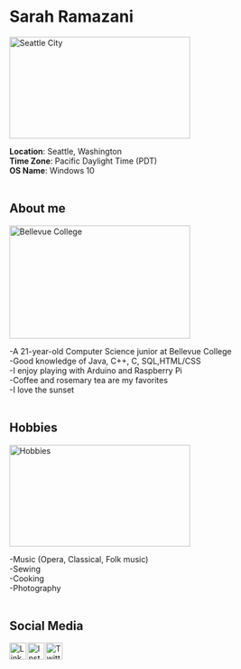 # Sarah Ramazani
 <img float = "right" src="https://www.gannett-cdn.com/presto/2019/02/01/USAT/2af52e69-3fd1-4438-99d7-487a9b51d03c-GettyImages-878868924.jpg"
     width="320" height="180" title="Seattle City" alt="Seattle City"/>  
     
**Location**: Seattle, Washington
<br />**Time Zone**: Pacific Daylight Time (PDT)
<br />**OS Name**: Windows 10
<br />
<br />

## About me
<img float = "right" src="https://images.squarespace-cdn.com/content/v1/57c0bfcd20099e1e8b2a7d57/1535566696717-73A6MSOS5GCTNNIQOUJ4/ke17ZwdGBToddI8pDm48kBV2fDZA8bP3r7mhBL3c5I4UqsxRUqqbr1mOJYKfIPR7LoDQ9mXPOjoJoqy81S2I8N_N4V1vUb5AoIIIbLZhVYy7Mythp_T-mtop-vrsUOmeInPi9iDjx9w8K4ZfjXt2dqBOk1EnYZ5fR8xNLdCF2JLK9xiqdmmEv8uiBKTr9tDsCjLISwBs8eEdxAxTptZAUg/bellevuecollege2.png"
     width="320" height="200" title="Bellevue College" alt="Bellevue College"/>
     
-A 21-year-old Computer Science junior at Bellevue College
<br />-Good knowledge of Java, C++, C, SQL,HTML/CSS
<br />-I enjoy playing with Arduino and Raspberry Pi
<br />-Coffee and rosemary tea are my favorites
<br />-I love the sunset
<br />
<br />

## Hobbies
<img float = "right" src="https://res.cloudinary.com/twenty20/private_images/t_watermark-criss-cross-10/v1563208010000/photosp/8e17f3bd-1e45-4dd2-8c0c-d35aa57139e5/stock-photo-still-life-wood-morning-coffee-leisure-hobby-knitting-needlework-hygge-8e17f3bd-1e45-4dd2-8c0c-d35aa57139e5.jpg"
     width="320" height="180" title="Hobbies" alt="Hobbies"/>   
     
-Music (Opera, Classical, Folk music)
<br />-Sewing
<br />-Cooking
<br />-Photography
<br />
<br />

## Social Media  
 <a href="https://www.linkedin.com/in/sarah-ramazani/">
   <img src="https://upload.wikimedia.org/wikipedia/commons/thumb/e/e9/Linkedin_icon.svg/1024px-Linkedin_icon.svg.png"
     width="30" height="30" title="LinkedIn" alt="LinkedIn"
     style="float: left; margin-right: 2px;" />
 </a>
     
 <a href="https://instagram.com/sarahramazani1">
    <img src="https://encrypted-tbn0.gstatic.com/images?q=tbn%3AANd9GcRLc6VxhF9bp55zAtF5XZkAdKLRUMHmQidGVu2yM7Iwu1uVJ6d0&usqp=CAU"
     width="30" height="30" title="Instagram" alt="Instagram"
     style="float: left; margin-right: 2px;" /> 
  </a>
  
  <a href="https://twitter.com/RamazaniSarah" >
    <img src="https://encrypted-tbn0.gstatic.com/images?q=tbn%3AANd9GcTMmvVVQlY-JZwJgB5h80sAKggGxcjO35rCSIgQCrDH86qBRNzU&usqp=CAU"
     width="30" height="30" title="Twitter" alt="Twitter"
     style="float: left; margin-right: 2px;" />
  </a>   
     
